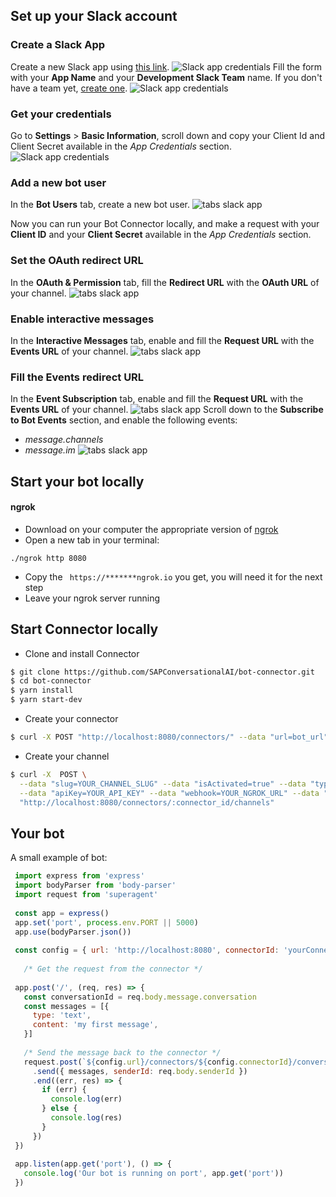## Set up your Slack account

### Create a Slack App

Create a new Slack app using <a href="https://api.slack.com/apps" target="_blank">this link</a>.
![Slack app credentials](https://cdn.recast.ai/man/recast-ai-slack-7.png)
Fill the form with your **App Name** and your **Development Slack Team** name. If you don\'t have a team yet, <a href="https://slack.com/signin" target="_blank">create one</a>.
![Slack app credentials](https://cdn.recast.ai/man/recast-ai-slack-6.png)

### Get your credentials

Go to **Settings** > **Basic Information**, scroll down and copy your Client Id and Client Secret available in the _App Credentials_ section.
![Slack app credentials](https://cdn.recast.ai/man/recast-ai-slack-8.png)

### Add a new bot user

In the **Bot Users** tab, create a new bot user.
![tabs slack app](https://cdn.recast.ai/man/recast-ai-slack-3.png)

Now you can run your Bot Connector locally, and make a request with your **Client ID** and your **Client Secret** available in the _App Credentials_ section.

### Set the OAuth redirect URL

In the **OAuth & Permission** tab, fill the **Redirect URL** with the **OAuth URL** of your channel.
![tabs slack app](https://cdn.recast.ai/man/recast-ai-slack-2.png)

### Enable interactive messages

In the **Interactive Messages** tab, enable and fill the **Request URL** with the **Events URL** of your channel.
![tabs slack app](https://cdn.recast.ai/man/recast-ai-slack-1.png)

### Fill the Events redirect URL

In the **Event Subscription** tab, enable and fill the **Request URL** with the **Events URL** of your channel.
![tabs slack app](https://cdn.recast.ai/man/recast-ai-slack-4.png)
Scroll down to the **Subscribe to Bot Events** section, and enable the following events:
* _message.channels_
* _message.im_
![tabs slack app](https://cdn.recast.ai/man/recast-ai-slack-bot-events.png)

## Start your bot locally

#### ngrok

* Download on your computer the appropriate version of [ngrok](https://ngrok.com/download)
* Open a new tab in your terminal:
```
./ngrok http 8080
```
* Copy the ``` https://*******ngrok.io``` you get, you will need it for the next step
* Leave your ngrok server running


## Start Connector locally

* Clone and install Connector
```bash
$ git clone https://github.com/SAPConversationalAI/bot-connector.git
$ cd bot-connector
$ yarn install
$ yarn start-dev
```

* Create your connector
```bash
$ curl -X POST "http://localhost:8080/connectors/" --data "url=bot_url"
```

* Create your channel
```bash
$ curl -X  POST \
  --data "slug=YOUR_CHANNEL_SLUG" --data "isActivated=true" --data "type=kik" \
  --data "apiKey=YOUR_API_KEY" --data "webhook=YOUR_NGROK_URL" --data "userName=YOUR_BOT_NAME" \
  "http://localhost:8080/connectors/:connector_id/channels"
```

## Your bot

A small example of bot:
```javascript
 import express from 'express'
 import bodyParser from 'body-parser'
 import request from 'superagent'
 
 const app = express()
 app.set('port', process.env.PORT || 5000)
 app.use(bodyParser.json())
 
 const config = { url: 'http://localhost:8080', connectorId: 'yourConnectorId' }
 
   /* Get the request from the connector */
 
 app.post('/', (req, res) => {
   const conversationId = req.body.message.conversation
   const messages = [{
     type: 'text',
     content: 'my first message',
   }]
 
   /* Send the message back to the connector */
   request.post(`${config.url}/connectors/${config.connectorId}/conversations/${conversationId}/messages`)
     .send({ messages, senderId: req.body.senderId })
     .end((err, res) => {
       if (err) {
         console.log(err)
       } else {
         console.log(res)
       }
     })
 })
 
 app.listen(app.get('port'), () => {
   console.log('Our bot is running on port', app.get('port'))
 })
```